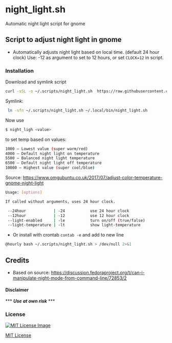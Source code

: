 # night_light.sh
 Automatic night light script for gnome

## Script to adjust night light in gnome

- Automatically adjusts night light based on local time. (default 24 hour clock)
  Use: -12 as argument to set to 12 hours, or set `CLOCK=12` in script.
  
### Installation

Download and symlink script

```bash
curl -sSL -o ~/.scripts/night_light.sh  https://raw.githubusercontent.com/tmiland/night_light.sh/main/night_light.sh
```

Symlink:
  ```bash
   ln -sfn ~/.scripts/night_light.sh ~/.local/bin/night_light.sh
  ```
  Now use 
  ```bash
  $ night_ligh <value>
  ```
  to set temp based on values:

  ```bash
  1000 — Lowest value (super warm/red)
  4000 — Default night light on temperature
  5500 — Balanced night light temperature
  6500 — Default night light off temperature
  10000 — Highest value (super cool/blue)
  ```
  Source: https://www.omgubuntu.co.uk/2017/07/adjust-color-temperature-gnome-night-light

```bash
Usage: [options]

If called without arguments, uses 24 hour clock.

 --24hour            | -24           use 24 hour clock
 --12hour            | -12           use 12 hour clock
 --light-enabled     | -le           turn on/off (true/false)
 --light-temperature | -lt           show light-temperature

```


  - Or install with crontab `contab -e` and add to new line
```bash
@hourly bash ~/.scripts/night_light.sh > /dev/null 2>&1
```

## Credits

- Based on source: https://discussion.fedoraproject.org/t/can-i-manipulate-night-mode-from-command-line/72853/2

#### Disclaimer 

*** ***Use at own risk*** ***

### License

[![MIT License Image](https://upload.wikimedia.org/wikipedia/commons/thumb/0/0c/MIT_logo.svg/220px-MIT_logo.svg.png)](https://github.com/tmiland/night_light.sh/blob/master/LICENSE)

[MIT License](https://github.com/tmiland/night_light.sh/blob/master/LICENSE)